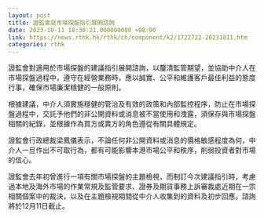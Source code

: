 ```yaml
---
layout: post
title: 證監會就市場探盤指引展開諮詢
date: 2023-10-11 18:30:21.000000000 +08:00
link: https://news.rthk.hk/rthk/ch/component/k2/1722722-20231011.htm
categories: rthk
---
```


證監會對適用於市場探盤的建議指引展開諮詢，以釐清監管期望，並協助中介人在市場探盤過程中，遵守在經營業務時，應以誠實、公平和維護客戶最佳利益的態度行事，確保市場廉潔穩健的一般原則。

根據建議，中介人須實施穩健的管治及有效的政策和內部監控程序，防止在市場探盤過程中，交託予他們的非公開資料或消息被不當使用和洩露，須保存與市場探盤相關的紀錄，並根據作為買方或賣方的角色遵從有關具體規定。

證監會行政總裁梁鳳儀表示，不論任何非公開資料或消息的價格敏感程度為何，中介人一旦作出不可取行為，都有可能影響本港市場公平和秩序，削弱投資者對市場的信心。

證監會去年初曾進行一項有關市場探盤的主題檢視，而制訂今次建議指引時，考慮過本地及海外市場的作業常規及監管要求、證券及期貨事務上訴審裁處近期在一宗相關個案中的裁決，以及在主題檢視期間從中介人收集到的資料及初步回應。諮詢將於12月11日截止。
